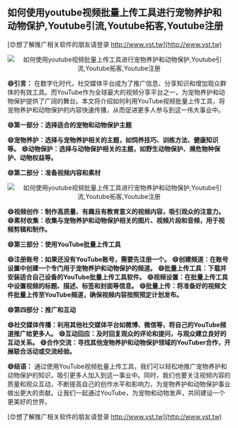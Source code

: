 ## **如何使用youtube视频批量上传工具进行宠物养护和动物保护,Youtube引流,Youtube拓客,Youtube注册**

[😍想了解推广相关软件的朋友请登录 http://www.vst.tw](http://www.vst.tw)

 <center><img src="https://vst.tw/MP4/tuiguang/png/8.png" alt="如何使用youtube视频批量上传工具进行宠物养护和动物保护,Youtube引流,Youtube拓客,Youtube注册"></center>

**😄引言：**
在数字化时代，社交媒体平台成为了推广信息、分享知识和增加观众群体的有效工具。而YouTube作为全球最大的视频分享平台之一，为宠物养护和动物保护提供了广阔的舞台。本文将介绍如何利用YouTube视频批量上传工具，将宠物养护和动物保护的内容快速传播，从而促进更多人参与到这一伟大事业中。

**😄第一部分：选择适合的宠物和动物保护主题**

**😄宠物养护：选择与宠物养护相关的主题，如饲养技巧、训练方法、健康知识等。**
**😄动物保护：选择与动物保护相关的主题，如野生动物保护、濒危物种保护、动物权益等。**

**😄第二部分：准备视频内容和素材**

 <center><img src="https://vst.tw/MP4/tuiguang/png/5.png" alt="如何使用youtube视频批量上传工具进行宠物养护和动物保护,Youtube引流,Youtube拓客,Youtube注册"></center>

**😄视频创作：制作高质量、有趣且有教育意义的视频内容，吸引观众的注意力。**
**😄素材收集：收集与宠物养护和动物保护相关的图片、视频片段和音频，用于视频剪辑和制作。**

**😄第三部分：使用YouTube批量上传工具**

**😄注册账号：如果还没有YouTube账号，需要先注册一个。**
**😄创建频道：在账号设置中创建一个专门用于宠物养护和动物保护的频道。**
**😄批量上传工具：下载并安装适合自己设备的YouTube批量上传工具软件。**
**😄视频设置：在批量上传工具中设置视频的标题、描述、标签和封面等信息。**
**😄批量上传：将准备好的视频文件批量上传至YouTube频道，确保视频内容按照预定计划发布。**

**😄第四部分：推广和互动**

**😄社交媒体传播：利用其他社交媒体平台如微博、微信等，将自己的YouTube频道推广给更多人。**
**😄互动回应：及时回复观众的评论和提问，与观众建立良好的互动关系。**
**😄合作交流：寻找其他宠物养护和动物保护领域的YouTuber合作，开展联合活动或交流经验。**

**😄结语：**
通过使用YouTube视频批量上传工具，我们可以轻松地推广宠物养护和动物保护的知识，吸引更多人加入到这一事业中。同时，我们也要关注视频内容的质量和观众互动，不断提高自己的创作水平和影响力，为宠物养护和动物保护事业做出更大的贡献。让我们一起通过YouTube，为宠物和动物发声，共同建设一个更美好的世界。

[😍想了解推广相关软件的朋友请登录 http://www.vst.tw](http://www.vst.tw)



